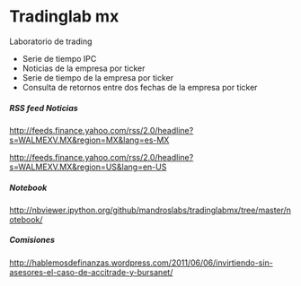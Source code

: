 Tradinglab mx
============

Laboratorio de trading

- Serie de tiempo IPC
- Noticias de la empresa por ticker
- Serie de tiempo de la empresa por ticker
- Consulta de retornos entre dos fechas de la empresa por ticker

##### RSS feed Noticias

http://feeds.finance.yahoo.com/rss/2.0/headline?s=WALMEXV.MX&region=MX&lang=es-MX

http://feeds.finance.yahoo.com/rss/2.0/headline?s=WALMEXV.MX&region=US&lang=en-US

##### Notebook

http://nbviewer.ipython.org/github/mandroslabs/tradinglabmx/tree/master/notebook/

##### Comisiones

http://hablemosdefinanzas.wordpress.com/2011/06/06/invirtiendo-sin-asesores-el-caso-de-accitrade-y-bursanet/

